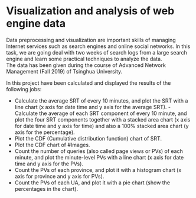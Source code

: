 # Visualization and analysis of web engine data
Data preprocessing and visualization are important skills of managing Internet services such as search engines and online social networks. In this task, we are going deal with two weeks of search logs from a large search engine and learn some practical techniques to analyze the data.   
The data has been given during the course of Advanced Network Management (Fall 2019) of Tsinghua University.  

In this project have been calculated and displayed the results of the following jobs:  
- Calculate the average SRT of every 10 minutes, and plot the SRT with a line chart (x axis for date time and y axis for the average SRT). - Calculate the average of each SRT component of every 10 minute, and plot the four SRT components together with a stacked area chart (x axis for date time and y axis for time) and also a 100% stacked area chart (y axis for the percentage). 
- Plot the CDF (Cumulative distribution function) chart of SRT. 
- Plot the CDF chart of #Images. 
- Count the number of queries (also called page views or PVs) of each minute, and plot the minute-level PVs with a line chart (x axis for date time and y axis for the PVs). 
- Count the PVs of each province, and plot it with a histogram chart (x axis for province and y axis for PVs). 
- Count the PVs of each UA, and plot it with a pie chart (show the percentages in the chart).
